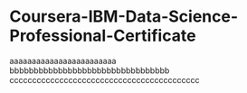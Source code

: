 # Coursera-IBM-Data-Science-Professional-Certificate
aaaaaaaaaaaaaaaaaaaaaaaa  
bbbbbbbbbbbbbbbbbbbbbbbbbbbbbbbbb  
cccccccccccccccccccccccccccccccccccccccccc  
